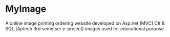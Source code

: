 # MyImage
A online image printing ordering website developed on Asp.net (MVC) C# &amp; SQL
(Aptech 3rd semetser e-project) images used for educational purpose
